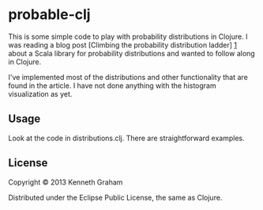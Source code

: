 # probable-clj

This is some simple code to play with probability distributions in Clojure. I was reading a blog post [Climbing the probability distribution ladder]
[1] about a Scala library for probability distributions and wanted to follow along in Clojure.

I've implemented most of the distributions and other functionality that are found in the article. I have
not done anything with the histogram visualization as yet.

## Usage

Look at the code in distributions.clj. There are straightforward examples.

## License

Copyright © 2013 Kenneth Graham

Distributed under the Eclipse Public License, the same as Clojure.

[1]: http://jliszka.github.io/2013/08/19/climbing-the-probability-distribution-ladder.html